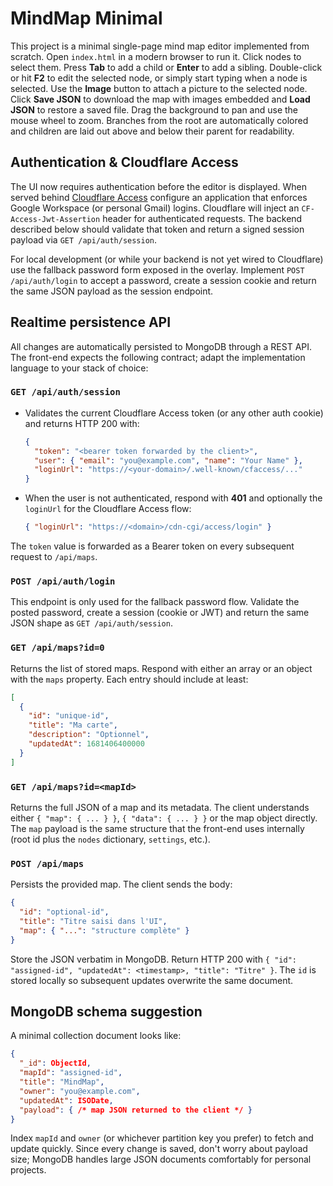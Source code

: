 # MindMap Minimal

This project is a minimal single-page mind map editor implemented from scratch.
Open `index.html` in a modern browser to run it. Click nodes to select them.
Press **Tab** to add a child or **Enter** to add a sibling. Double-click or hit
**F2** to edit the selected node, or simply start typing when a node is
selected. Use the **Image** button to attach a picture to the selected node.
Click **Save JSON** to download the map with images embedded and **Load JSON**
to restore a saved file. Drag the background to pan and use the mouse wheel to
zoom. Branches from the root are automatically colored and children are laid
out above and below their parent for readability.

## Authentication & Cloudflare Access

The UI now requires authentication before the editor is displayed. When served
behind [Cloudflare Access](https://developers.cloudflare.com/cloudflare-one/)
configure an application that enforces Google Workspace (or personal Gmail)
logins. Cloudflare will inject an `CF-Access-Jwt-Assertion` header for
authenticated requests. The backend described below should validate that token
and return a signed session payload via `GET /api/auth/session`.

For local development (or while your backend is not yet wired to Cloudflare)
use the fallback password form exposed in the overlay. Implement
`POST /api/auth/login` to accept a password, create a session cookie and return
the same JSON payload as the session endpoint.

## Realtime persistence API

All changes are automatically persisted to MongoDB through a REST API. The
front-end expects the following contract; adapt the implementation language to
your stack of choice:

### `GET /api/auth/session`

* Validates the current Cloudflare Access token (or any other auth cookie) and
  returns HTTP 200 with:

  ```json
  {
    "token": "<bearer token forwarded by the client>",
    "user": { "email": "you@example.com", "name": "Your Name" },
    "loginUrl": "https://<your-domain>/.well-known/cfaccess/..."
  }
  ```

* When the user is not authenticated, respond with **401** and optionally the
  `loginUrl` for the Cloudflare Access flow:

  ```json
  { "loginUrl": "https://<domain>/cdn-cgi/access/login" }
  ```

The `token` value is forwarded as a Bearer token on every subsequent request to
`/api/maps`.

### `POST /api/auth/login`

This endpoint is only used for the fallback password flow. Validate the posted
password, create a session (cookie or JWT) and return the same JSON shape as
`GET /api/auth/session`.

### `GET /api/maps?id=0`

Returns the list of stored maps. Respond with either an array or an object with
the `maps` property. Each entry should include at least:

```json
[
  {
    "id": "unique-id",
    "title": "Ma carte",
    "description": "Optionnel",
    "updatedAt": 1681406400000
  }
]
```

### `GET /api/maps?id=<mapId>`

Returns the full JSON of a map and its metadata. The client understands either
`{ "map": { ... } }`, `{ "data": { ... } }` or the map object directly. The
`map` payload is the same structure that the front-end uses internally (root id
plus the `nodes` dictionary, `settings`, etc.).

### `POST /api/maps`

Persists the provided map. The client sends the body:

```json
{
  "id": "optional-id",
  "title": "Titre saisi dans l'UI",
  "map": { "...": "structure complète" }
}
```

Store the JSON verbatim in MongoDB. Return HTTP 200 with `{ "id": "assigned-id",
"updatedAt": <timestamp>, "title": "Titre" }`. The `id` is stored locally so
subsequent updates overwrite the same document.

## MongoDB schema suggestion

A minimal collection document looks like:

```json
{
  "_id": ObjectId,
  "mapId": "assigned-id",
  "title": "MindMap",
  "owner": "you@example.com",
  "updatedAt": ISODate,
  "payload": { /* map JSON returned to the client */ }
}
```

Index `mapId` and `owner` (or whichever partition key you prefer) to fetch and
update quickly. Since every change is saved, don't worry about payload size;
MongoDB handles large JSON documents comfortably for personal projects.

